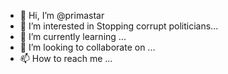 - 👋 Hi, I’m @primastar
- 👀 I’m interested in Stopping corrupt politicians...
- 🌱 I’m currently learning ...
- 💞️ I’m looking to collaborate on ...
- 📫 How to reach me ...

<!---
primastar/primastar is a ✨ special ✨ repository because its `README.md` (this file) appears on your GitHub profile.
You can click the Preview link to take a look at your changes.
--->
